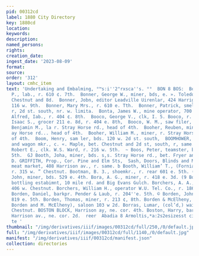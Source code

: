 ```yaml
---
pid: 00312cd
label: 1880 City Directory
key: 1880cd
location: 
keywords: 
description: 
named_persons: 
rights: 
creation_date: 
ingest_date: '2023-08-09'
format: 
source: 
order: '312'
layout: cmhc_item
text: 'Undertaking and Embalming, °™s:i''2"rxsca''s. °°  BON 8 BOS:  Bonner, Daniel
  P., lab., r. 610 ¢. 7th.  Bonner, George W., miner, bds, e. ». Toledo av., bet,
  Chestnut and 8d.  Bonner, Jobn, editor Leadville Uirenlar, 424 Harrigon av., r.
  116 w. 9th.  Bonner, Mary Mrs., r. 610 e. Tth.  Bonner, Patrick, smelter Graut Smelter,
  r, 2d st. south, nr. w. limita.  Bonta, James W., mine operator, 700 Harrison av.  Booco,
  Alfred, Iab., r. 404 ¢. 8th.  Booco, George V., clk, I. 5. Booco, r. 404 e. 8th,  Booco,
  Isaac S., grocer 211 e. 8d, r. 404 e. 8th,  Booco, W. M., saw filer, r. 404 e. 8th.  Booher,
  Benjamin M., la r. Stray Horse rd., head of 4th.  Booher, Reuben, miner, bas. ‘Stra
  ay Horse rd... head of 4th.  Booher, William M., miner, r. Stray Horse rd., head
  of 4th.  Boom, Henry, sam ler, bds. 120 w. 2d st. south,  BOOMHOWER, =Lt E., blksmith
  and wagon mkr., c. «. Maple, bet. Chestnut and 2d st, south, r, same.  Booraem,
  Robert E., clk. W.S. Ward, r. 216 w. Sth.  ~ Boos, Peter, teamster, bds. 134 e,
  5th.  GJ Booth, Joha, miner, bds. s,s. Stray Horse rd., bet. Fryer and          ‘J.
  D. GRIFFITH, Prop., Cor. Pine and Elm Sts,  Sash, Doors, Blinds and Mouldings,     iam,
  meat market, 408 Harrison av., r. same. b Booth, William’ T., (Fornia & Booth),
  r. 315 w. ” Chestnut. Bootman, B. 3., shoemkr., r. rear 601 e. 5th. (4G Boquest,
  John, miner, bds. 529 e. 4th. Bora, A. G., miner, r. 418 e. 3d. (9 Borcherdt, "Richard,
  bottling estabimnt, 10 mile rd. and Big Evans Gulch. Borchers, A. A., with E, Nuckolls,
  406 w. Chestnut. Borchers, William H., operator W.U. Tel. Co., r. 186 e. Bd. tJ
  Borden, Daniel, barkpr. Pender & Laub, r. 204''e. 5th. © Borden, John, miner, bis.
  819 e. 5th. Borden, Thomas, miner, r. 213 ¢, 8th. Borden & McElheny, (Daniel 8.
  Borden and M. McElheny), saloon 103 w 2d. Borras, Lumar, (col’d,) waiter, 142 e.
  Chestnut. BOSTON BLOCK, Harrison ay, ne. cor. 4th. Boston, Harry, barkpr. John Shes,
  Harrison av., ne. cor. 2d.  reer  Abadia 8 Armoltis,*a:2s2esizesst cies toil an
  te '
thumbnail: "/img/derivatives/iiif/images/00312cd/full/250,/0/default.jpg"
full: "/img/derivatives/iiif/images/00312cd/full/1140,/0/default.jpg"
manifest: "/img/derivatives/iiif/00312cd/manifest.json"
collection: directories
---
```

